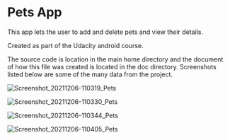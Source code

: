 Pets App
===================================

This app lets the user to add and delete pets and view their details.

Created as part of the Udacity android course.

The source code is location in the main home directory and the document of how this file was created is located in the doc directory. Screenshots listed below are some of the many data from the project.

![Screenshot_20211206-110319_Pets](https://user-images.githubusercontent.com/43653409/144796605-f3db5262-4d27-4c5f-bda4-35f3aba4c6a9.jpg)  

![Screenshot_20211206-110330_Pets](https://user-images.githubusercontent.com/43653409/144796615-c793fdd3-0add-4d96-b6d8-be1ee7733c3e.jpg)  

![Screenshot_20211206-110344_Pets](https://user-images.githubusercontent.com/43653409/144796628-2769f8c1-f887-4733-8bee-0c9e42e922db.jpg)   

![Screenshot_20211206-110405_Pets](https://user-images.githubusercontent.com/43653409/144796636-550cfc03-27ad-4d98-add3-337a4ab315db.jpg)     

